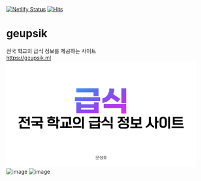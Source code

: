 [![Netlify Status](https://api.netlify.com/api/v1/badges/380bb6b1-82cf-4b03-8613-7c2137bc8757/deploy-status)](https://app.netlify.com/sites/geupsic/deploys)
[![Hits](https://hits.seeyoufarm.com/api/count/incr/badge.svg?url=https%3A%2F%2Fgithub.com%2Fgjbae1212%2Fhit-counter&count_bg=%23676767&title_bg=%23676767&icon=&icon_color=%23E7E7E7&title=%EB%B0%A9%EB%AC%B8%EC%9E%90+%EC%88%98%3A&edge_flat=false)](https://geupsik.ml)
# geupsik
전국 학교의 급식 정보를 제공하는 사이트
<br>
https://geupsik.ml
<img width="1280" alt="" src="/images/intro-image.jpeg">
<img src="https://i.ibb.co/26XCdct/image.jpg" alt="image" border="0">
<img src="https://i.ibb.co/pXHFKwW/image.jpg" alt="image" border="0">
